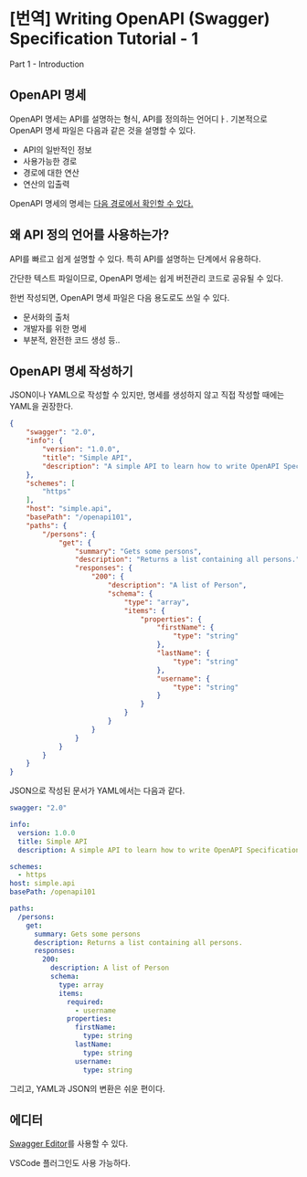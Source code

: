 # [번역] Writing OpenAPI (Swagger) Specification Tutorial - 1

Part 1 - Introduction

## OpenAPI 명세

OpenAPI 명세는 API를 설명하는 형식, API를 정의하는 언어디ㅏ. 기본적으로 OpenAPI 명세 파일은 다음과 같은 것을 설명할 수 있다.

* API의 일반적인 정보
* 사용가능한 경로
* 경로에 대한 연산
* 연산의 입출력

OpenAPI 명세의 명세는 [다음 경로에서 확인할 수 있다.](https://github.com/OAI/OpenAPI-Specification/blob/master/versions/2.0.md)

## 왜 API 정의 언어를 사용하는가?

API를 빠르고 쉽게 설명할 수 있다. 특히 API를 설명하는 단계에서 유용하다.

간단한 텍스트 파일이므로, OpenAPI 명세는 쉽게 버전관리 코드로 공유될 수 있다.

한번 작성되면, OpenAPI 명세 파일은 다음 용도로도 쓰일 수 있다.

* 문서화의 출처
* 개발자를 위한 명세
* 부분적, 완전한 코드 생성 등..

## OpenAPI 명세 작성하기

JSON이나 YAML으로 작성할 수 있지만, 명세를 생성하지 않고 직접 작성할 때에는 YAML을 권장한다.

```json
{
    "swagger": "2.0",
    "info": {
        "version": "1.0.0",
        "title": "Simple API",
        "description": "A simple API to learn how to write OpenAPI Specification"
    },
    "schemes": [
        "https"
    ],
    "host": "simple.api",
    "basePath": "/openapi101",
    "paths": {
        "/persons": {
            "get": {
                "summary": "Gets some persons",
                "description": "Returns a list containing all persons.",
                "responses": {
                    "200": {
                        "description": "A list of Person",
                        "schema": {
                            "type": "array",
                            "items": {
                                "properties": {
                                    "firstName": {
                                        "type": "string"
                                    },
                                    "lastName": {
                                        "type": "string"
                                    },
                                    "username": {
                                        "type": "string"
                                    }
                                }
                            }
                        }
                    }
                }
            }
        }
    }
}
```

JSON으로 작성된 문서가 YAML에서는 다음과 같다.

```yaml
swagger: "2.0"

info:
  version: 1.0.0
  title: Simple API
  description: A simple API to learn how to write OpenAPI Specification

schemes:
  - https
host: simple.api
basePath: /openapi101

paths:
  /persons:
    get:
      summary: Gets some persons
      description: Returns a list containing all persons.
      responses:
        200:
          description: A list of Person
          schema:
            type: array
            items:
              required:
                - username
              properties:
                firstName:
                  type: string
                lastName:
                  type: string
                username:
                  type: string
```

그리고, YAML과 JSON의 변환은 쉬운 편이다.

## 에디터

[Swagger Editor](https://github.com/swagger-api/swagger-editor/#running-locally)를 사용할 수 있다.

VSCode 플러그인도 사용 가능하다.